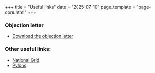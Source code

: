 +++
title = "Useful links"
date = "2025-07-10"
page_template = "page-core.html"
+++

### Objection letter

- [Download the objection letter](https://signal.org)

### Other useful links:

- [National Grid](https://signal.org)
- [Pylons](https://signal.org)

